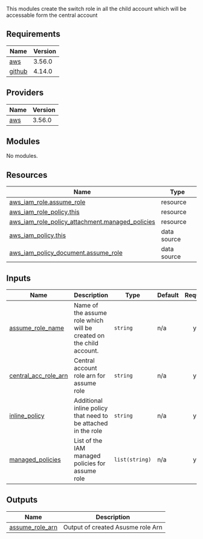 This modules create the switch role in all the child account which will be accessable form the central account

<!-- BEGINNING OF PRE-COMMIT-TERRAFORM DOCS HOOK -->
## Requirements

| Name | Version |
|------|---------|
| <a name="requirement_aws"></a> [aws](#requirement\_aws) | 3.56.0 |
| <a name="requirement_github"></a> [github](#requirement\_github) | 4.14.0 |

## Providers

| Name | Version |
|------|---------|
| <a name="provider_aws"></a> [aws](#provider\_aws) | 3.56.0 |

## Modules

No modules.

## Resources

| Name | Type |
|------|------|
| [aws_iam_role.assume_role](https://registry.terraform.io/providers/hashicorp/aws/3.56.0/docs/resources/iam_role) | resource |
| [aws_iam_role_policy.this](https://registry.terraform.io/providers/hashicorp/aws/3.56.0/docs/resources/iam_role_policy) | resource |
| [aws_iam_role_policy_attachment.managed_policies](https://registry.terraform.io/providers/hashicorp/aws/3.56.0/docs/resources/iam_role_policy_attachment) | resource |
| [aws_iam_policy.this](https://registry.terraform.io/providers/hashicorp/aws/3.56.0/docs/data-sources/iam_policy) | data source |
| [aws_iam_policy_document.assume_role](https://registry.terraform.io/providers/hashicorp/aws/3.56.0/docs/data-sources/iam_policy_document) | data source |

## Inputs

| Name | Description | Type | Default | Required |
|------|-------------|------|---------|:--------:|
| <a name="input_assume_role_name"></a> [assume\_role\_name](#input\_assume\_role\_name) | Name of the assume role which will be created on the child account. | `string` | n/a | yes |
| <a name="input_central_acc_role_arn"></a> [central\_acc\_role\_arn](#input\_central\_acc\_role\_arn) | Central account role arn for assume role | `string` | n/a | yes |
| <a name="input_inline_policy"></a> [inline\_policy](#input\_inline\_policy) | Additional inline policy that need to be attached in the role | `string` | n/a | yes |
| <a name="input_managed_policies"></a> [managed\_policies](#input\_managed\_policies) | List of the IAM managed policies for assume role | `list(string)` | n/a | yes |

## Outputs

| Name | Description |
|------|-------------|
| <a name="output_assume_role_arn"></a> [assume\_role\_arn](#output\_assume\_role\_arn) | Output of created Asusme role Arn |
<!-- END OF PRE-COMMIT-TERRAFORM DOCS HOOK -->
